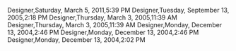 ﻿Designer,Saturday, March 5, 2011,5:39 PMDesigner,Tuesday, September 13, 2005,2:18 PMDesigner,Thursday, March 3, 2005,11:39 AMDesigner,Thursday, March 3, 2005,11:39 AMDesigner,Monday, December 13, 2004,2:46 PMDesigner,Monday, December 13, 2004,2:46 PMDesigner,Monday, December 13, 2004,2:02 PM